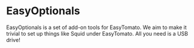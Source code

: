 EasyOptionals
=============

EasyOptionals is a set of add-on tools for EasyTomato.  We aim to make it trivial to set up things like Squid under EasyTomato.  All you need is a USB drive!